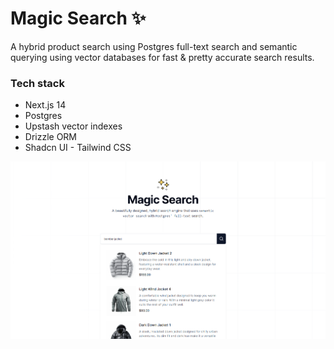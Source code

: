 # Magic Search ✨

A hybrid product search using Postgres full-text search and semantic querying using vector databases for fast & pretty accurate search results.

### Tech stack

* Next.js 14
* Postgres
* Upstash vector indexes
* Drizzle ORM
* Shadcn UI - Tailwind CSS

![1714829355269](image/README/1714829355269.png)
